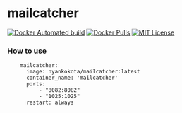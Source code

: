 # mailcatcher
[![Docker Automated build](https://img.shields.io/docker/automated/nyankokota/mailcatcher.svg?style=flat)](https://hub.docker.com/r/nyankokota/mailcatcher/)
[![Docker Pulls](https://img.shields.io/docker/pulls/nyankokota/mailcatcher.svg?style=flat)](https://hub.docker.com/r/nyankokota/mailcatcher/)
[![MIT License](https://img.shields.io/github/license/nyanko-kota/mailcatcher.svg?style=flat)](https://github.com/nyanko-kota/mailcatcher/blob/master/LICENSE.txt)

### How to use

```
    mailcatcher:
      image: nyankokota/mailcatcher:latest
      container_name: 'mailcatcher'
      ports:
          - "8082:8082"
          - "1025:1025"
      restart: always
```
